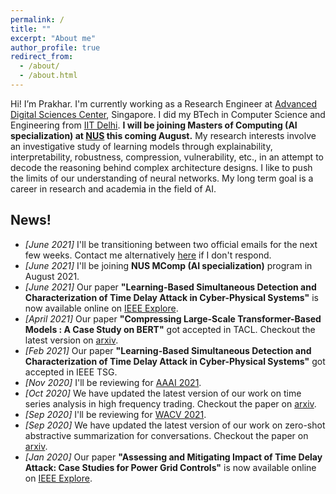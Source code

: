 ```yaml
---
permalink: /
title: ""
excerpt: "About me"
author_profile: true
redirect_from:
  - /about/
  - /about.html
---
```


Hi! I’m Prakhar. I'm currently working as a Research Engineer at [Advanced Digital Sciences Center](https://adsc.illinois.edu/), Singapore. I did my BTech in Computer Science and Engineering from [IIT Delhi](https://www.cse.iitd.ernet.in/). **I will be joining Masters of Computing (AI specialization) at [NUS](https://www.comp.nus.edu.sg/) this coming August.** My research interests involve an investigative study of learning models through explainability, interpretability, robustness, compression, vulnerability, etc., in an attempt to decode the reasoning behind complex architecture designs. I like to push the limits of our understanding of neural networks. My long term goal is a career in research and academia in the field of AI.

News!
------
* _[June 2021]_ I'll be transitioning between two official emails for the next few weeks. Contact me alternatively [here](mailto:prakhargannu@gmail.com) if I don't respond.
* _[June 2021]_ I'll be joining **NUS MComp (AI specialization)** program in August 2021.
* _[June 2021]_ Our paper **"Learning-Based Simultaneous Detection and Characterization of Time Delay Attack in Cyber-Physical Systems"** is now available online on [IEEE Explore](https://ieeexplore.ieee.org/document/9352977).
* _[April 2021]_ Our paper **"Compressing Large-Scale Transformer-Based Models : A Case Study on BERT"** got accepted in TACL. Checkout the latest version on [arxiv](https://arxiv.org/abs/2002.11985).
* _[Feb 2021]_ Our paper **"Learning-Based Simultaneous Detection and Characterization of Time Delay Attack in Cyber-Physical Systems"** got accepted in IEEE TSG.
* _[Nov 2020]_ I'll be reviewing for [AAAI 2021](https://aaai.org/Conferences/AAAI-21/).
* _[Oct 2020]_ We have updated the latest version of our work on time series analysis in high frequency trading. Checkout the paper on [arxiv](https://arxiv.org/abs/1809.01506).
* _[Sep 2020]_ I'll be reviewing for [WACV 2021](http://wacv2021.thecvf.com/home).
* _[Sep 2020]_ We have updated the latest version of our work on zero-shot abstractive summarization for conversations. Checkout the paper on [arxiv](https://arxiv.org/abs/1902.01615).
* _[Jan 2020]_ Our paper **"Assessing and Mitigating Impact of Time Delay Attack: Case Studies for Power Grid Controls"** is now available online on [IEEE Explore](https://ieeexplore.ieee.org/document/8892729).
